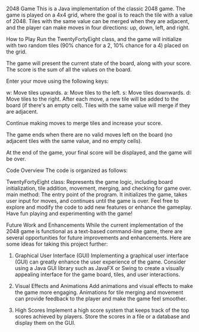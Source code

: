 2048 Game
This is a Java implementation of the classic 2048 game. The game is played on a 4x4 grid, where the goal is to reach the tile with a value of 2048. Tiles with the same value can be merged when they are adjacent, and the player can make moves in four directions: up, down, left, and right.

How to Play
Run the TwentyFortyEight class, and the game will initialize with two random tiles (90% chance for a 2, 10% chance for a 4) placed on the grid.

The game will present the current state of the board, along with your score. The score is the sum of all the values on the board.

Enter your move using the following keys:

w: Move tiles upwards.
a: Move tiles to the left.
s: Move tiles downwards.
d: Move tiles to the right.
After each move, a new tile will be added to the board (if there's an empty cell). Tiles with the same value will merge if they are adjacent.

Continue making moves to merge tiles and increase your score.

The game ends when there are no valid moves left on the board (no adjacent tiles with the same value, and no empty cells).

At the end of the game, your final score will be displayed, and the game will be over.

Code Overview
The code is organized as follows:

TwentyFortyEight class: Represents the game logic, including board initialization, tile addition, movement, merging, and checking for game over.
main method: The entry point of the program. It initializes the game, takes user input for moves, and continues until the game is over.
Feel free to explore and modify the code to add new features or enhance the gameplay. Have fun playing and experimenting with the game!

Future Work and Enhancements
While the current implementation of the 2048 game is functional as a text-based command-line game, there are several opportunities for future improvements and enhancements. Here are some ideas for taking this project further:

1. Graphical User Interface (GUI)
Implementing a graphical user interface (GUI) can greatly enhance the user experience of the game. Consider using a Java GUI library such as JavaFX or Swing to create a visually appealing interface for the game board, tiles, and user interactions.

2. Visual Effects and Animations
Add animations and visual effects to make the game more engaging. Animations for tile merging and movement can provide feedback to the player and make the game feel smoother.

3. High Scores
Implement a high score system that keeps track of the top scores achieved by players. Store the scores in a file or a database and display them on the GUI.

